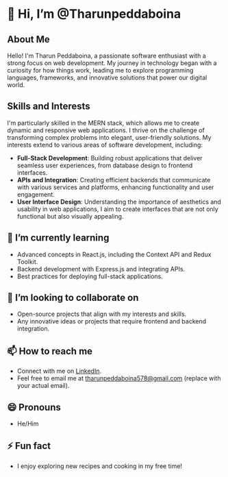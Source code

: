 # 👋 Hi, I’m @Tharunpeddaboina

## About Me
Hello! I'm Tharun Peddaboina, a passionate software enthusiast with a strong focus on web development. My journey in technology began with a curiosity for how things work, leading me to explore programming languages, frameworks, and innovative solutions that power our digital world.

## Skills and Interests
I'm particularly skilled in the MERN stack, which allows me to create dynamic and responsive web applications. I thrive on the challenge of transforming complex problems into elegant, user-friendly solutions. My interests extend to various areas of software development, including:
- **Full-Stack Development**: Building robust applications that deliver seamless user experiences, from database design to frontend interfaces.
- **APIs and Integration**: Creating efficient backends that communicate with various services and platforms, enhancing functionality and user engagement.
- **User Interface Design**: Understanding the importance of aesthetics and usability in web applications, I aim to create interfaces that are not only functional but also visually appealing.

## 🌱 I’m currently learning
- Advanced concepts in React.js, including the Context API and Redux Toolkit.
- Backend development with Express.js and integrating APIs.
- Best practices for deploying full-stack applications.

## 💞️ I’m looking to collaborate on
- Open-source projects that align with my interests and skills.
- Any innovative ideas or projects that require frontend and backend integration.

## 📫 How to reach me
- Connect with me on [LinkedIn](https://linkedin.com/in/tharun-peddaboina-ab3b9522b/).
- Feel free to email me at [  tharunpeddaboina578@gmail.com](mailto:your-email@example.com) (replace with your actual email).

## 😄 Pronouns
- He/Him

## ⚡ Fun fact
- I enjoy exploring new recipes and cooking in my free time!

<!---
Tharunpeddaboina/Tharunpeddaboina is a ✨ special ✨ repository because its `README.md` (this file) appears on your GitHub profile.
You can click the Preview link to take a look at your changes.
--->
